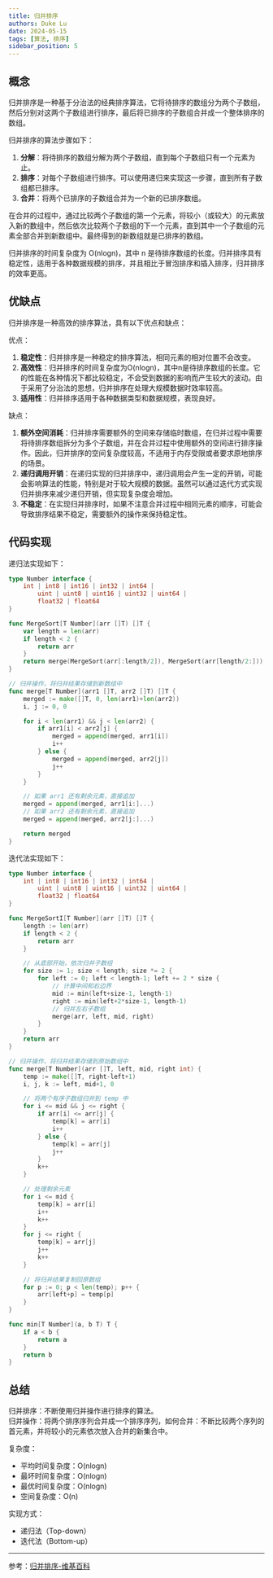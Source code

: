 ```yaml
---
title: 归并排序
authors: Duke Lu
date: 2024-05-15
tags: [算法, 排序]
sidebar_position: 5
---
```


## 概念
归并排序是一种基于分治法的经典排序算法，它将待排序的数组分为两个子数组，然后分别对这两个子数组进行排序，最后将已排序的子数组合并成一个整体排序的数组。

归并排序的算法步骤如下：
1. **分解**：将待排序的数组分解为两个子数组，直到每个子数组只有一个元素为止。
2. **排序**：对每个子数组进行排序。可以使用递归来实现这一步骤，直到所有子数组都已排序。
3. **合并**：将两个已排序的子数组合并为一个新的已排序数组。

在合并的过程中，通过比较两个子数组的第一个元素，将较小（或较大）的元素放入新的数组中，然后依次比较两个子数组的下一个元素，直到其中一个子数组的元素全部合并到新数组中。最终得到的新数组就是已排序的数组。

归并排序的时间复杂度为 O(nlogn)，其中 n 是待排序数组的长度。归并排序具有稳定性，适用于各种数据规模的排序，并且相比于冒泡排序和插入排序，归并排序的效率更高。

## 优缺点
归并排序是一种高效的排序算法，具有以下优点和缺点：

优点：
1. **稳定性**：归并排序是一种稳定的排序算法，相同元素的相对位置不会改变。
2. **高效性**：归并排序的时间复杂度为O(nlogn)，其中n是待排序数组的长度。它的性能在各种情况下都比较稳定，不会受到数据的影响而产生较大的波动。由于采用了分治法的思想，归并排序在处理大规模数据时效率较高。
3. **适用性**：归并排序适用于各种数据类型和数据规模，表现良好。

缺点：
1. **额外空间消耗**：归并排序需要额外的空间来存储临时数组，在归并过程中需要将待排序数组拆分为多个子数组，并在合并过程中使用额外的空间进行排序操作。因此，归并排序的空间复杂度较高，不适用于内存受限或者要求原地排序的场景。
2. **递归调用开销**：在递归实现的归并排序中，递归调用会产生一定的开销，可能会影响算法的性能，特别是对于较大规模的数据。虽然可以通过迭代方式实现归并排序来减少递归开销，但实现复杂度会增加。
3. **不稳定**：在实现归并排序时，如果不注意合并过程中相同元素的顺序，可能会导致排序结果不稳定，需要额外的操作来保持稳定性。

## 代码实现
递归法实现如下：
```go
type Number interface {
	int | int8 | int16 | int32 | int64 |
		uint | uint8 | uint16 | uint32 | uint64 |
		float32 | float64
}

func MergeSort[T Number](arr []T) []T {
	var length = len(arr)
	if length < 2 {
		return arr
	}
	return merge(MergeSort(arr[:length/2]), MergeSort(arr[length/2:]))
}

// 归并操作，将归并结果存储到新数组中
func merge[T Number](arr1 []T, arr2 []T) []T {
	merged := make([]T, 0, len(arr1)+len(arr2))
	i, j := 0, 0

	for i < len(arr1) && j < len(arr2) {
		if arr1[i] < arr2[j] {
			merged = append(merged, arr1[i])
			i++
		} else {
			merged = append(merged, arr2[j])
			j++
		}
	}

	// 如果 arr1 还有剩余元素，直接追加
	merged = append(merged, arr1[i:]...)
	// 如果 arr2 还有剩余元素，直接追加
	merged = append(merged, arr2[j:]...)

	return merged
}
```

迭代法实现如下：
```go
type Number interface {
	int | int8 | int16 | int32 | int64 |
		uint | uint8 | uint16 | uint32 | uint64 |
		float32 | float64
}

func MergeSortI[T Number](arr []T) []T {
	length := len(arr)
	if length < 2 {
		return arr
	}

	// 从底部开始，依次归并子数组
	for size := 1; size < length; size *= 2 {
		for left := 0; left < length-1; left += 2 * size {
			// 计算中间和右边界
			mid := min(left+size-1, length-1)
			right := min(left+2*size-1, length-1)
			// 归并左右子数组
			merge(arr, left, mid, right)
		}
	}
	return arr
}

// 归并操作，将归并结果存储到原始数组中
func merge[T Number](arr []T, left, mid, right int) {
	temp := make([]T, right-left+1)
	i, j, k := left, mid+1, 0

	// 将两个有序子数组归并到 temp 中
	for i <= mid && j <= right {
		if arr[i] <= arr[j] {
			temp[k] = arr[i]
			i++
		} else {
			temp[k] = arr[j]
			j++
		}
		k++
	}

	// 处理剩余元素
	for i <= mid {
		temp[k] = arr[i]
		i++
		k++
	}
	for j <= right {
		temp[k] = arr[j]
		j++
		k++
	}

	// 将归并结果复制回原数组
	for p := 0; p < len(temp); p++ {
		arr[left+p] = temp[p]
	}
}

func min[T Number](a, b T) T {
	if a < b {
		return a
	}
	return b
}
```

## 总结
归并排序：不断使用归并操作进行排序的算法。<br/>
归并操作：将两个排序序列合并成一个排序序列，如何合并：不断比较两个序列的首元素，并将较小的元素依次放入合并的新集合中。

复杂度：
- 平均时间复杂度：O(nlogn)
- 最坏时间复杂度：O(nlogn)
- 最优时间复杂度：O(nlogn)
- 空间复杂度：O(n)

实现方式：
- 递归法（Top-down）
- 迭代法（Bottom-up）
---

参考：[归并排序-维基百科](https://zh.wikipedia.org/wiki/%E5%BD%92%E5%B9%B6%E6%8E%92%E5%BA%8F)